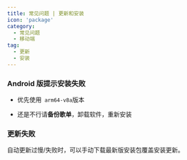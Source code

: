 ```yaml
---
title: 常见问题 | 更新和安装
icon: 'package'
category:
  - 常见问题
  - 移动端
tag:
  - 更新
  - 安装
---
```


### Android 版提示安装失败

- 优先使用` arm64-v8a`版本

- 还是不行请**备份歌单**，卸载软件，重新安装

### 更新失败

自动更新过慢/失败时，可以手动下载最新版安装包覆盖安装更新。
